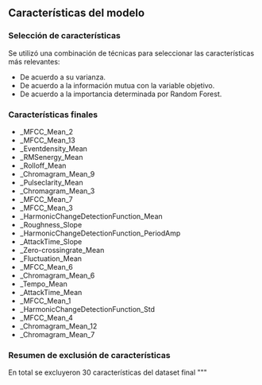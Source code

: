 ## Características del modelo

### Selección de características
Se utilizó una combinación de técnicas para seleccionar las características más relevantes:

* De acuerdo a su varianza.
* De acuerdo a la información mutua con la variable objetivo.
* De acuerdo a la importancia determinada por Random Forest.

### Características finales

* _MFCC_Mean_2
* _MFCC_Mean_13
* _Eventdensity_Mean
* _RMSenergy_Mean
* _Rolloff_Mean
* _Chromagram_Mean_9
* _Pulseclarity_Mean
* _Chromagram_Mean_3
* _MFCC_Mean_7
* _MFCC_Mean_3
* _HarmonicChangeDetectionFunction_Mean
* _Roughness_Slope
* _HarmonicChangeDetectionFunction_PeriodAmp
* _AttackTime_Slope
* _Zero-crossingrate_Mean
* _Fluctuation_Mean
* _MFCC_Mean_6
* _Chromagram_Mean_6
* _Tempo_Mean
* _AttackTime_Mean
* _MFCC_Mean_1
* _HarmonicChangeDetectionFunction_Std
* _MFCC_Mean_4
* _Chromagram_Mean_12
* _Chromagram_Mean_7

### Resumen de exclusión de características
En total se excluyeron 30 características del dataset final
"""